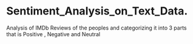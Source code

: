 # Sentiment_Analysis_on_Text_Data.
Analysis of IMDb Reviews of the peoples and categorizing it into 3 parts that is Positive , Negative and Neutral 
